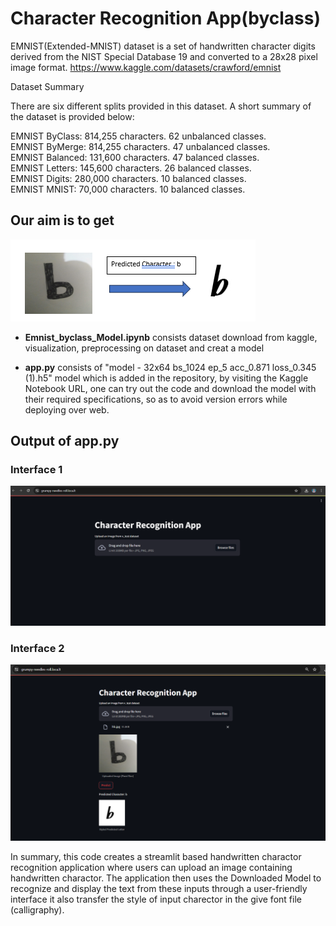 # Character Recognition App(byclass)

EMNIST(Extended-MNIST) dataset is a set of handwritten character digits derived from the NIST Special Database 19  and converted to a 28x28 pixel image format.
https://www.kaggle.com/datasets/crawford/emnist

Dataset Summary

There are six different splits provided in this dataset. A short summary of the dataset is provided below:

EMNIST ByClass: 814,255 characters. 62 unbalanced classes.<br>
EMNIST ByMerge: 814,255 characters. 47 unbalanced classes.<br>
EMNIST Balanced: 131,600 characters. 47 balanced classes.<br>
EMNIST Letters: 145,600 characters. 26 balanced classes.<br>
EMNIST Digits: 280,000 characters. 10 balanced classes.<br>
EMNIST MNIST: 70,000 characters. 10 balanced classes.<br>

## Our aim is to get 
![output(2)](https://github.com/Pooja12312/Character-Recognition-App-byclass-/blob/main/Interface/output%20(2).png)

- **Emnist_byclass_Model.ipynb** consists dataset download from kaggle, visualization, preprocessing on dataset and creat a model  

- **app.py** consists of "model - 32x64 bs_1024 ep_5 acc_0.871 loss_0.345  (1).h5" model which is added in the repository, by visiting the Kaggle Notebook URL, one can try out the code and download the model with their required specifications, so as to avoid version errors while deploying over web.
## Output of app.py

### Interface 1
![output(2)](https://github.com/Pooja12312/Character-Recognition-App-byclass-/blob/main/Interface/st1.png)

### Interface 2

![output(2)](https://github.com/Pooja12312/Character-Recognition-App-byclass-/blob/main/Interface/str2.png)

In summary, this code creates a streamlit based handwritten charactor recognition application where users can upload an image containing handwritten charactor. The application then uses the Downloaded Model to recognize and display the text from these inputs through a user-friendly interface it also transfer the style of input charector in the give font file (calligraphy). 

